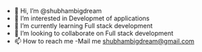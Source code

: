 - 👋 Hi, I’m @shubhambigdream
- 👀 I’m interested in Developmet of applications
- 🌱 I’m currently learning Full stack development
- 💞️ I’m looking to collaborate on Full stack development
- 📫 How to reach me -Mail me shubhambigdream@gmail.com

<!---
shubhambigdream/shubhambigdream is a ✨ special ✨ repository because its `README.md` (this file) appears on your GitHub profile.
You can click the Preview link to take a look at your changes.
--->
